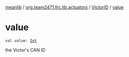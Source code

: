 [meanlib](../../index.md) / [org.team2471.frc.lib.actuators](../index.md) / [VictorID](index.md) / [value](./value.md)

# value

`val value: `[`Int`](https://kotlinlang.org/api/latest/jvm/stdlib/kotlin/-int/index.html)

the Victor's CAN ID

